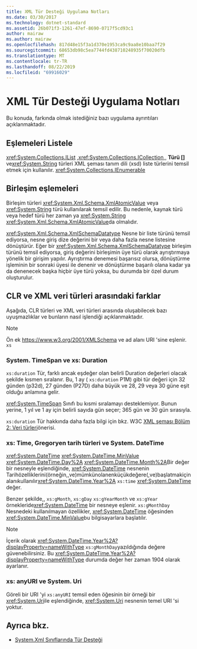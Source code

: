 ```yaml
---
title: XML Tür Desteği Uygulama Notları
ms.date: 03/30/2017
ms.technology: dotnet-standard
ms.assetid: 26b071f3-1261-47ef-8690-0717f5cd93c1
author: mairaw
ms.author: mairaw
ms.openlocfilehash: 817d48e15f3a1d370e1953ca9c9aa8e10baa7f29
ms.sourcegitcommit: 68653db98c5ea7744fd438710248935f70020dfb
ms.translationtype: MT
ms.contentlocale: tr-TR
ms.lasthandoff: 08/22/2019
ms.locfileid: "69916029"
---
```

# <a name="xml-type-support-implementation-notes"></a>XML Tür Desteği Uygulama Notları
Bu konuda, farkında olmak istediğiniz bazı uygulama ayrıntıları açıklanmaktadır.  
  
## <a name="list-mappings"></a>Eşlemeleri Listele  
 <xref:System.Collections.IList> ,<xref:System.Collections.ICollection>,, **Türü []** ve<xref:System.String> türleri XML şeması tanım dili (xsd) liste türlerini temsil etmek için kullanılır. <xref:System.Collections.IEnumerable>  
  
## <a name="union-mappings"></a>Birleşim eşlemeleri  
 Birleşim türleri <xref:System.Xml.Schema.XmlAtomicValue> veya <xref:System.String> türü kullanılarak temsil edilir. Bu nedenle, kaynak türü veya hedef türü her zaman ya <xref:System.String> <xref:System.Xml.Schema.XmlAtomicValue>da olmalıdır.  
  
 <xref:System.Xml.Schema.XmlSchemaDatatype> Nesne bir liste türünü temsil ediyorsa, nesne giriş dize değerini bir veya daha fazla nesne listesine dönüştürür. Eğer bir <xref:System.Xml.Schema.XmlSchemaDatatype> birleşim türünü temsil ediyorsa, giriş değerini birleşimin üye türü olarak ayrıştırmaya yönelik bir girişim yapılır. Ayrıştırma denemesi başarısız olursa, dönüştürme işleminin bir sonraki üyesi ile denenir ve dönüştürme başarılı olana kadar ya da denenecek başka hiçbir üye türü yoksa, bu durumda bir özel durum oluşturulur.  
  
## <a name="differences-between-clr-and-xml-data-types"></a>CLR ve XML veri türleri arasındaki farklar  
 Aşağıda, CLR türleri ve XML veri türleri arasında oluşabilecek bazı uyuşmazlıklar ve bunların nasıl işlendiği açıklanmaktadır.  
  
> [!NOTE]
> Ön ek <https://www.w3.org/2001/XMLSchema> ve ad alanı URI 'sine eşlenir. `xs`
  
### <a name="systemtimespan-and-xsduration"></a>System. TimeSpan ve xs: Duration  
 `xs:duration` Tür, farklı ancak eşdeğer olan belirli Duration değerleri olacak şekilde kısmen sıralanır. Bu, 1 ay ( `xs:duration` P1M) gibi tür değeri için 32 günden (p32d), 27 günden (P27D) daha büyük ve 28, 29 veya 30 güne eşit olduğu anlamına gelir.  
  
 <xref:System.TimeSpan> Sınıfı bu kısmi sıralamayı desteklemiyor. Bunun yerine, 1 yıl ve 1 ay için belirli sayıda gün seçer; 365 gün ve 30 gün sırasıyla.  
  
 `xs:duration` Tür hakkında daha fazla bilgi için bkz. W3C [XML şeması Bölüm 2: Veri türleri](https://www.w3.org/TR/xmlschema-2/)önerisi.
  
### <a name="xstime-gregorian-date-types-and-systemdatetime"></a>xs: Time, Gregoryen tarih türleri ve System. DateTime  
 <xref:System.DateTime> <xref:System.DateTime.MinValue> <xref:System.DateTime.Day%2A> <xref:System.DateTime.Month%2A>Bir değer bir nesneyle eşlendiğinde, <xref:System.DateTime> nesnenin Tarihözelliklerini(örneğin,,ve)mümkünolanenküçükdeğere(,ve)başlatmakiçinalanıkullanılır<xref:System.DateTime.Year%2A> `xs:time` <xref:System.DateTime> değer.  
  
 Benzer şekilde,, `xs:gMonth`, `xs:gDay` `xs:gYearMonth` ve `xs:gYear` örnekleride<xref:System.DateTime> bir nesneye eşlenir. `xs:gMonthDay` Nesnedeki kullanılmayan özellikler, <xref:System.DateTime> öğesinden <xref:System.DateTime.MinValue>bu bilgisayarlara başlatılır.  
  
> [!NOTE]
> İçerik olarak <xref:System.DateTime.Year%2A?displayProperty=nameWithType> `xs:gMonthDay`yazıldığında değere güvenebilirsiniz. Bu <xref:System.DateTime.Year%2A?displayProperty=nameWithType> durumda değer her zaman 1904 olarak ayarlanır.  
  
### <a name="xsanyuri-and-systemuri"></a>xs: anyURI ve System. Uri  
 Göreli bir URI 'yi `xs:anyURI` temsil eden öğesinin bir örneği bir <xref:System.Uri>ile eşlendiğinde, <xref:System.Uri> nesnenin temel URI 'si yoktur.  
  
## <a name="see-also"></a>Ayrıca bkz.

- [System.Xml Sınıflarında Tür Desteği](../../../../docs/standard/data/xml/type-support-in-the-system-xml-classes.md)
